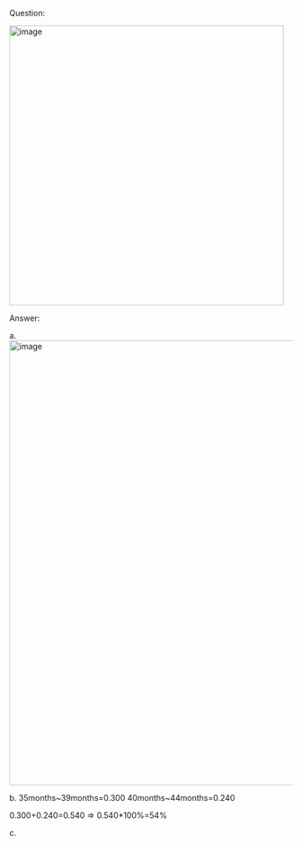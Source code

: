 Question:

<img width="488" height="497" alt="image" src="https://github.com/user-attachments/assets/2e9f50c6-b56f-41f6-bc7d-91d738dc56a1" />


Answer:

a.
<img width="1390" height="790" alt="image" src="https://github.com/user-attachments/assets/48f81c4c-26a7-476c-ab4c-aae5c814166e" />

b.
35months~39months=0.300
40months~44months=0.240

0.300+0.240=0.540 => 0.540*100%=54%

c.
